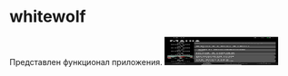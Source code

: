 # whitewolf
Представлен функционал приложения.
<img src="https://github.com/Filatov-Oleg/whitewolf/blob/master/Screenshots/menu_01.jpeg" width="200" height="50"/>
